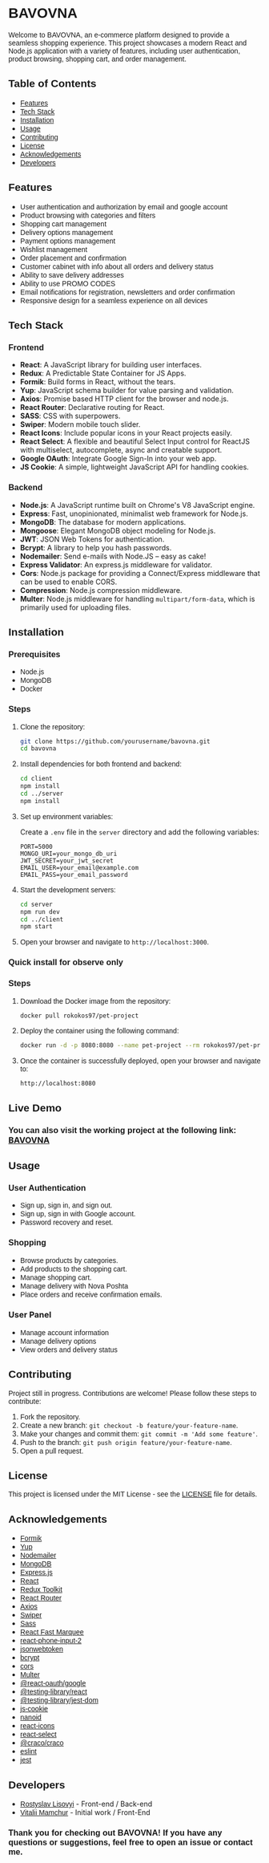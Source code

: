 <link href="https://fonts.googleapis.com/css2?family=Poppins:wght@400;600;700&display=swap" rel="stylesheet">

<style>
  .poppins {
    font-family: 'Poppins', sans-serif;
  }
</style>

# <span class="poppins">BAVOVNA</span>

<span class="poppins">Welcome to BAVOVNA, an e-commerce platform designed to provide a seamless shopping experience. This project showcases a modern React and Node.js application with a variety of features, including user authentication, product browsing, shopping cart, and order management.</span>

## <span class="poppins">Table of Contents</span>

- <span class="poppins">[Features](#span-classpoppinsfeaturesspan)</span>
- <span class="poppins">[Tech Stack](#span-classpoppinstech-stackspan)</span>
- <span class="poppins">[Installation](#span-classpoppinsinstallationspan)</span>
- <span class="poppins">[Usage](#span-classpoppinsusagespan)</span>
- <span class="poppins">[Contributing](#span-classpoppinscontributingspan)</span>
- <span class="poppins">[License](#span-classpoppinslicensespan)</span>
- <span class="poppins">[Acknowledgements](#span-classpoppinsacknowledgementsspan)</span>
- <span class="poppins">[Developers](#span-classpoppinsdevelopersspan)</span>

## <span class="poppins">Features</span>

- <span class="poppins">User authentication and authorization by email and google account</span>
- <span class="poppins">Product browsing with categories and filters</span>
- <span class="poppins">Shopping cart management</span>
- <span class="poppins">Delivery options management</span>
- <span class="poppins">Payment options management</span>
- <span class="poppins">Wishlist management</span>
- <span class="poppins">Order placement and confirmation</span>
- <span class="poppins">Customer cabinet with info about all orders and delivery status</span>
- <span class="poppins">Ability to save delivery addresses</span>
- <span class="poppins">Ability to use PROMO CODES</span>
- <span class="poppins">Email notifications for registration, newsletters and order confirmation</span>
- <span class="poppins">Responsive design for a seamless experience on all devices</span>

[//]: # (- <span class="poppins">Admin panel for managing products and orders</span>)

## <span class="poppins">Tech Stack</span>
### <span class="poppins">Frontend</span>
- **React**: A JavaScript library for building user interfaces.
- **Redux**: A Predictable State Container for JS Apps.
- **Formik**: Build forms in React, without the tears.
- **Yup**: JavaScript schema builder for value parsing and validation.
- **Axios**: Promise based HTTP client for the browser and node.js.
- **React Router**: Declarative routing for React.
- **SASS**: CSS with superpowers.
- **Swiper**: Modern mobile touch slider.
- **React Icons**: Include popular icons in your React projects easily.
- **React Select**: A flexible and beautiful Select Input control for ReactJS with multiselect, autocomplete, async and creatable support.
- **Google OAuth**: Integrate Google Sign-In into your web app.
- **JS Cookie**: A simple, lightweight JavaScript API for handling cookies.

### <span class="poppins">Backend</span>
- **Node.js**: A JavaScript runtime built on Chrome's V8 JavaScript engine.
- **Express**: Fast, unopinionated, minimalist web framework for Node.js.
- **MongoDB**: The database for modern applications.
- **Mongoose**: Elegant MongoDB object modeling for Node.js.
- **JWT**: JSON Web Tokens for authentication.
- **Bcrypt**: A library to help you hash passwords.
- **Nodemailer**: Send e-mails with Node.JS – easy as cake!
- **Express Validator**: An express.js middleware for validator.
- **Cors**: Node.js package for providing a Connect/Express middleware that can be used to enable CORS.
- **Compression**: Node.js compression middleware.
- **Multer**: Node.js middleware for handling `multipart/form-data`, which is primarily used for uploading files.

## <span class="poppins">Installation</span>

### <span class="poppins">Prerequisites</span>

- <span class="poppins">Node.js</span>
- <span class="poppins">MongoDB</span>
- <span class="poppins">Docker</span>

### <span class="poppins">Steps</span>

1. <span class="poppins">Clone the repository:</span>

    ```bash
    git clone https://github.com/yourusername/bavovna.git
    cd bavovna
    ```

2. <span class="poppins">Install dependencies for both frontend and backend:</span>

    ```bash
    cd client
    npm install
    cd ../server
    npm install
    ```

3. <span class="poppins">Set up environment variables:</span>

   Create a `.env` file in the `server` directory and add the following variables:</span>

    ```env
    PORT=5000
    MONGO_URI=your_mongo_db_uri
    JWT_SECRET=your_jwt_secret
    EMAIL_USER=your_email@example.com
    EMAIL_PASS=your_email_password
    ```

4. <span class="poppins">Start the development servers:</span>

    ```bash
    cd server
    npm run dev
    cd ../client
    npm start
    ```

5. <span class="poppins">Open your browser and navigate to `http://localhost:3000`.</span>

### <span class="poppins">Quick install for observe only</span>

### <span class="poppins">Steps</span>

1. <span class="poppins">Download the Docker image from the repository:</span>

    ```bash
    docker pull rokokos97/pet-project
    ```
   
2. <span class="poppins">Deploy the container using the following command:</span>

    ```bash
    docker run -d -p 8080:8080 --name pet-project --rm rokokos97/pet-project
    ```
3. <span class="poppins">Once the container is successfully deployed, open your browser and navigate to:</span>

    ```plaintext
    http://localhost:8080
    ```

## <span class="poppins">Live Demo</span>

### <span class="poppins">You can also visit the working project at the following link:</span> [BAVOVNA](https://anvovab.space) 


## <span class="poppins">Usage</span>

### <span class="poppins">User Authentication</span>

- <span class="poppins">Sign up, sign in, and sign out.</span>
- <span class="poppins">Sign up, sign in with Google account.</span>
- <span class="poppins">Password recovery and reset.</span>

### <span class="poppins">Shopping</span>

- <span class="poppins">Browse products by categories.</span>
- <span class="poppins">Add products to the shopping cart.</span>
- <span class="poppins">Manage shopping cart.</span>
- <span class="poppins">Manage delivery with Nova Poshta</span>
- <span class="poppins">Place orders and receive confirmation emails.</span>

### User Panel

- <span class="poppins">Manage account information</span>
- <span class="poppins">Manage delivery options</span>
- <span class="poppins">View orders and delivery status</span>

## <span class="poppins">Contributing</span>

<span class="poppins">Project still in progress. Contributions are welcome! Please follow these steps to contribute:</span>

1. <span class="poppins">Fork the repository.</span>
2. <span class="poppins">Create a new branch: `git checkout -b feature/your-feature-name`.</span>
3. <span class="poppins">Make your changes and commit them: `git commit -m 'Add some feature'`.</span>
4. <span class="poppins">Push to the branch: `git push origin feature/your-feature-name`.</span>
5. <span class="poppins"> Open a pull request.</span>

## <span class="poppins">License</span>

<span class="poppins">This project is licensed under the MIT License - see the [LICENSE](LICENSE.txt) file for details.</span>

## <span class="poppins">Acknowledgements</span>

- <span class="poppins">[Formik](https://formik.org/)</span>
- <span class="poppins">[Yup](https://github.com/jquense/yup)</span>
- <span class="poppins">[Nodemailer](https://nodemailer.com/)</span>
- <span class="poppins">[MongoDB](https://www.mongodb.com/)</span>
- <span class="poppins">[Express.js](https://expressjs.com/)</span>
- <span class="poppins">[React](https://reactjs.org/)</span>
- <span class="poppins">[Redux Toolkit](https://redux-toolkit.js.org/)</span>
- <span class="poppins">[React Router](https://reactrouter.com/)</span>
- <span class="poppins">[Axios](https://axios-http.com/)</span>
- <span class="poppins">[Swiper](https://swiperjs.com/)</span>
- <span class="poppins">[Sass](https://sass-lang.com/)</span>
- <span class="poppins">[React Fast Marquee](https://www.react-fast-marquee.com/)</span>
- <span class="poppins">[react-phone-input-2](https://www.npmjs.com/package/react-phone-input-2)</span>
- <span class="poppins">[jsonwebtoken](https://jwt.io/)</span>
- <span class="poppins">[bcrypt](https://www.npmjs.com/package/bcrypt)</span>
- <span class="poppins">[cors](https://expressjs.com/en/resources/middleware/cors.html)</span>
- <span class="poppins">[Multer](https://github.com/expressjs/multer)</span>
- <span class="poppins">[@react-oauth/google](https://www.npmjs.com/package/@react-oauth/google)</span>
- <span class="poppins">[@testing-library/react](https://testing-library.com/docs/react-testing-library/intro/)</span>
- <span class="poppins">[@testing-library/jest-dom](https://github.com/testing-library/jest-dom)</span>
- <span class="poppins">[js-cookie](https://github.com/js-cookie/js-cookie)</span>
- <span class="poppins">[nanoid](https://github.com/ai/nanoid)</span>
- <span class="poppins">[react-icons](https://react-icons.github.io/react-icons/)</span>
- <span class="poppins">[react-select](https://react-select.com/)</span>
- <span class="poppins">[@craco/craco](https://github.com/gsoft-inc/craco)</span>
- <span class="poppins">[eslint](https://eslint.org/)</span>
- <span class="poppins">[jest](https://jestjs.io/)</span>

## <span class="poppins">Developers</span>

- <span class="poppins">[Rostyslav Lisovyi](https://github.com/rokokos97)</span> - Front-end / Back-end
- <span class="poppins">[Vitalii Mamchur](https://github.com/Vitalii-Mamchur)</span> - Initial work / Front-End


### <span class="poppins">Thank you for checking out BAVOVNA! If you have any questions or suggestions, feel free to open an issue or contact me.</span>
